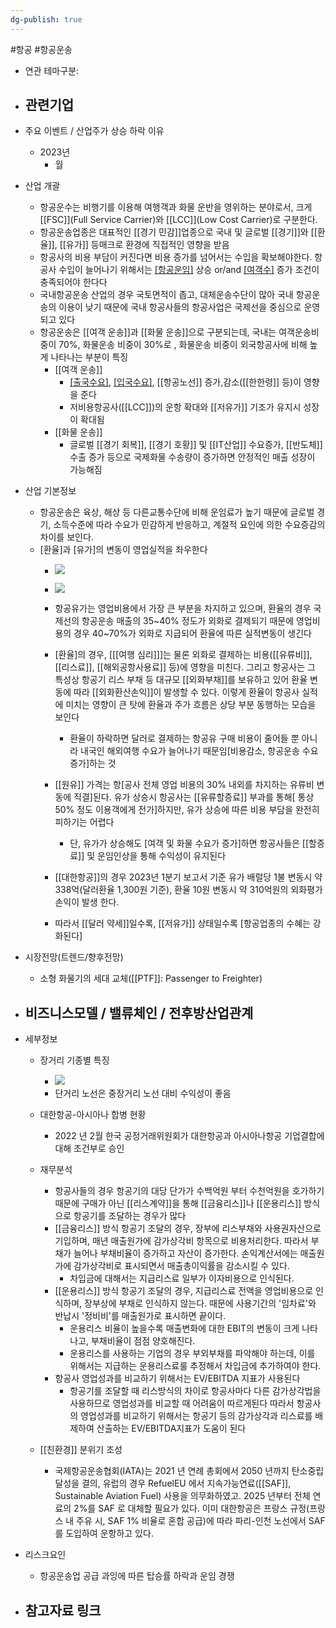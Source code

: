 ```yaml
---
dg-publish: true
---
```

#항공 #항공운송 

- 연관 테마구분: 




- 관련기업
	- 




- 주요 이벤트 / 산업주가 상승 하락 이유
	- 2023년
		- 월





- 산업 개괄
	- 항공운수는 비행기를 이용해 여행객과 화물 운반을 영위하는 분야로서, 크게 [[FSC]](Full Service Carrier)와 [[LCC]](Low Cost Carrier)로 구분한다.
	- 항공운송업종은 대표적인 [[경기 민감]]업종으로 국내 및 글로벌 [[경기]]와 [[환율]], [[유가]] 등매크로 환경에 직접적인 영향을 받음
	- 항공사의 비용 부담이 커진다면 비용 증가를 넘어서는 수입을 확보해야한다. 항공사 수입이 늘어나기 위해서는 [[항공운임]](P) 상승 or/and [[여객수]](Q) 증가 조건이 충족되어야 한다다
	- 국내항공운송 산업의 경우 국토면적이 좁고, 대체운송수단이 많아 국내 항공운송의 이용이 낮기 때문에 국내 항공사들의 항공사업은 국제선을 중심으로 운영되고 있다
	- 항공운송은 [[여객 운송]]과 [[화물 운송]]으로 구분되는데, 국내는 여객운송비중이 70%, 화물운송 비중이 30%로 , 화물운송 비중이 외국항공사에 비해 높게 나타나는 부분이 특징
		- [[여객 운송]]
			- [[출국수요]](외국인,내국인), [[입국수요]](외국인,내국인), [[항공노선]] 증가,감소([[한한령]] 등)이 영향을 준다
			- 저비용항공사([[LCC]])의 운항 확대와 [[저유가]] 기조가 유지시 성장이 확대됨
		 - [[화물 운송]]
			-  글로벌 [[경기 회복]], [[경기 호황]] 및 [[IT산업]] 수요증가, [[반도체]] 수출 증가 등으로 국제화물 수송량이 증가하면 안정적인 매출 성장이 가능해짐




- 산업 기본정보
	- 항공운송은 육상, 해상 등 다른교통수단에 비해 운임료가 높기 때문에 글로벌 경기, 소득수준에 따라 수요가 민감하게 반응하고, 계절적 요인에 의한 수요증감의 차이를 보인다.
	- [환율]과 [유가]의 변동이 영업실적을 좌우한다
		- ![](https://i.imgur.com/euGlAd1.png)
		- ![](https://i.imgur.com/F1WXpOJ.png)

		- 항공유가는 영업비용에서 가장 큰 부분을 차지하고 있으며, 환율의 경우 국제선의 항공운송 매출의 35~40% 정도가 외화로 결제되기 때문에 영업비용의 경우 40~70%가 외화로 지급되어 환율에 따른 실적변동이 생긴다
		- [환율]의 경우, [[[여행 심리]]]는 물론 외화로 결제하는 비용([[유류비]], [[리스료]], [[해외공항사용료]] 등)에 영향을 미친다. 그리고 항공사는 그 특성상 항공기 리스 부채 등 대규모 [[외화부채]]를 보유하고 있어 환율 변동에 따라 [[외화환산손익]]이 발생할 수 있다. 이렇게 환율이 항공사 실적에 미치는 영향이 큰 탓에 환율과 주가 흐름은 상당 부분 동행하는 모습을 보인다
			- 환율이 하락하면 달러로 결제하는 항공유 구매 비용이 줄어들 뿐 아니라 내국인 해외여행 수요가 늘어나기 때문임[비용감소, 항공운송 수요 증가]하는 것
		- [[원유]] 가격는 항[공사 전체 영업 비용의 30% 내외를 차지하는 유류비 변동에 직결]된다. 유가 상승시 항공사는 [[유류할증료]] 부과를 통해[ 통상 50% 정도 이용객에게 전가]하지만, 유가 상승에 따른 비용 부담을 완전히 피하기는 어렵다
			- 단, 유가가 상승해도 [여객 및 화물 수요가 증가]하면 항공사들은 [[할증료]] 및 운임인상을 통해 수익성이 유지된다
		-  [[대한항공]]의 경우 2023년 1분기 보고서 기준 유가 배럴당 1불 변동시 약 338억(달러환율 1,300원 기준), 환율 10원 변동시 약 310억원의 외화평가손익이 발생 한다.  
		- 따라서 [[달러 약세]]일수록, [[저유가]] 상태일수록 [항공업종의 수혜는 강화된다]



- 시장전망(트렌드/향후전망)
	- 소형 화물기의 세대 교체([[PTF]]: Passenger to Freighter)





- 비즈니스모델 / 밸류체인 / 전후방산업관계
	- 




- 세부정보
	- 장거리 기종별 특징
		- ![](https://i.imgur.com/S2xlkvS.png)
		- 단거리 노선은 중장거리 노선 대비 수익성이 좋음

	- 대한항공-아시아나 합병 현황
		- 2022 년 2월 한국 공정거래위원회가 대한항공과 아시아나항공 기업결합에 대해 조건부로 승인
	- 재무분석
		- 항공사들의 경우 항공기의 대당 단가가 수백억원 부터 수천억원을 호가하기 때문에 구매가 아닌 [[리스계약]]을 통해 [[금융리스]]나 [[운용리스]] 방식으로 항공기를 조달하는 경우가 많다
		- [[금융리스]] 방식 항공기 조달의 경우, 장부에 리스부채와 사용권자산으로 기입하며, 매년 매출원가에 감가상각비 항목으로 비용처리한다. 따라서 부채가 늘어나 부채비율이 증가하고 자산이 증가한다. 손익계산서에는 매출원가에 감가상각비로 표시되면서 매출총이익률을 감소시킬 수 있다.  
			- 차입금에 대해서는 지급리스료 일부가 이자비용으로 인식된다.
		-  [[운용리스]] 방식 항공기 조달의 경우, 지급리스료 전액을 영업비용으로 인식하며, 장부상에 부채로 인식하지 않는다. 때문에 사용기간의 '임차료'와 반납시 '정비비'를 매출원가로 표시하면 끝이다. 
			- 운용리스 비율이 높을수록 매출변화에 대한 EBIT의 변동이 크게 나타나고, 부채비율이 점점 양호해진다.
			- 운용리스를 사용하는 기업의 경우 부외부채를 파악해야 하는데, 이를 위해서는 지급하는 운용리스료룰 추정해서 차입금에 추가하여야 한다. 
		- 항공사 영업성과를 비교하기 위해서는 EV/EBITDA 지표가 사용된다
			- 항공기를 조달할 때 리스방식의 차이로 항공사마다 다른 감가상각법을 사용하므로 영업성과를 비교할 때 어려움이 따르게된다 따라서 항공사의 영업성과를 비교하기 위해서는 항공기 등의 감가상각과 리스료를 배제하여 산출하는 EV/EBITDA지표가 도움이 된다
	- [[친환경]] 분위기 조성
		- 국제항공운송협회(IATA)는 2021 년 연례 총회에서 2050 년까지 탄소중립 달성을 결의, 유럽의 경우 RefuelEU 에서 지속가능연료([[SAF]], Sustainable Aviation Fuel) 사용을 의무화하였고. 2025 년부터 전체 연료의 2%를 SAF 로 대체할 필요가 있다. 이미 대한항공은 프랑스 규정(프랑스 내 주유 시, SAF 1% 비율로 혼합 공급)에 따라 파리-인천 노선에서 SAF를 도입하여 운항하고 있다.

- 리스크요인
	- 항공운송업 공급 과잉에 따른 탑승률 하락과 운임 경쟁



- 참고자료 링크
	- 

